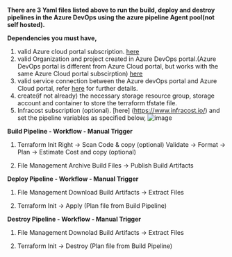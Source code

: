 **There are 3 Yaml files listed above to run the build, deploy and destroy pipelines in the Azure DevOps using the azure pipeline Agent pool(not self hosted).** 

**Dependencies you must have,**
1. valid Azure cloud portal subscription. [here](https://portal.azure.com/#home)
2. valid Organization and project created in Azure DevOps portal.(Azure DevOps portal is different from Azure Cloud portal, but works with the same Azure Cloud portal subscirption) [here](https://aex.dev.azure.com/me?mkt=en-US)
3. valid service connection between the Azure devOps portal and Azure Cloud portal, refer [here](https://learn.microsoft.com/en-us/azure/devops/pipelines/library/service-endpoints?view=azure-devops) for further details.
4. create(if not already) the necessary storage resource group, storage account and container to store the terraform tfstate file.
5. Infracost subscription (optional). [here] (https://www.infracost.io/) and set the pipeline variables as specified below,
![image](https://github.com/user-attachments/assets/928becf8-e628-4974-9525-3a3aeec338f8)

**Build Pipeline - Workflow - Manual Trigger**

1. Terraform
Init Right &rarr; Scan Code & copy (optional)  Validate &rarr; Format &rarr; Plan &rarr; Estimate Cost and copy (optional)

2. File Management
Archive Build Files &rarr; Publish Build Artifacts

**Deploy Pipeline - Workflow - Manual Trigger**

1. File Management
Download Build Artifacts &rarr; Extract Files

2. Terraform
Init &rarr; Apply (Plan file from Build Pipeline)

**Destroy Pipeline - Workflow - Manual Trigger**

1. File Management
Downolad Build Artifacts &rarr; Extract Files

2. Terraform
Init &rarr; Destroy (Plan file from Build Pipeline)


